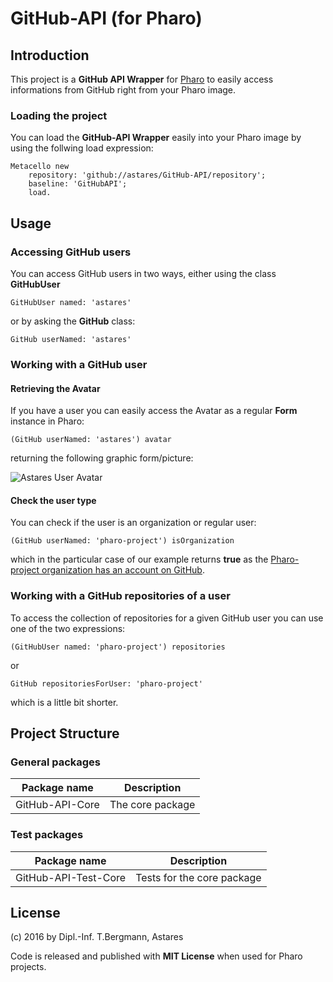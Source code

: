 # GitHub-API (for Pharo)

## Introduction

This project is a **GitHub API Wrapper** for [Pharo](http://www.pharo.rog) to easily access informations from GitHub right from your Pharo image.

### Loading the project

You can load the **GitHub-API Wrapper** easily into your Pharo image by using the follwing load expression:

```Smalltalk
Metacello new 
	repository: 'github://astares/GitHub-API/repository';
	baseline: 'GitHubAPI';
	load.
```

## Usage

### Accessing GitHub users

You can access GitHub users in two ways, either using the class **GitHubUser**

```Smalltalk
GitHubUser named: 'astares'
```

or by asking the **GitHub** class:

```Smalltalk
GitHub userNamed: 'astares'
```

### Working with a GitHub user

#### Retrieving the Avatar

If you have a user you can easily access the Avatar as a regular **Form** instance in Pharo:

```Smalltalk
(GitHub userNamed: 'astares') avatar
```

returning the following graphic form/picture:

![Astares User Avatar](https://avatars.githubusercontent.com/u/5980033?v=3)

#### Check the user type

You can check if the user is an organization or regular user:

```Smalltalk
(GitHub userNamed: 'pharo-project') isOrganization
```

which in the particular case of our example returns **true** as the [Pharo-project organization has an account on GitHub](https://github.com/pharo-project).

### Working with a GitHub repositories of a user

To access the collection of repositories for a given GitHub user you can use one of the two expressions:

```Smalltalk
(GitHubUser named: 'pharo-project') repositories
```

or

```Smalltalk
GitHub repositoriesForUser: 'pharo-project' 
```

which is a little bit shorter.



## Project Structure

### General packages 

Package name    | Description
--------------- | ------------------
GitHub-API-Core | The core package

### Test packages

Package name            | Description
----------------------- | ---------------------------
GitHub-API-Test-Core    | Tests for the core package

## License

(c) 2016 by Dipl.-Inf. T.Bergmann, Astares

Code is released and published with **MIT License** when used for Pharo projects.